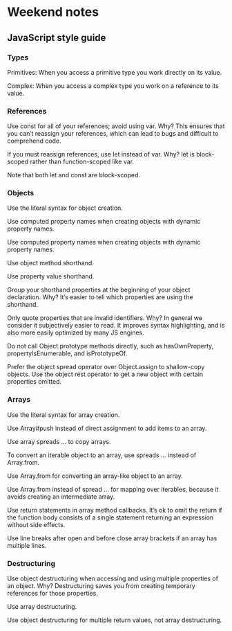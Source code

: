 # Weekend notes

## JavaScript style guide

### Types

 Primitives: When you access a primitive type you work directly on its value.

 Complex: When you access a complex type you work on a reference to its value.

### References

Use const for all of your references; avoid using var.
Why? This ensures that you can’t reassign your references, which can lead to bugs and difficult to comprehend code.

If you must reassign references, use let instead of var.
Why? let is block-scoped rather than function-scoped like var.

Note that both let and const are block-scoped.

### Objects

Use the literal syntax for object creation.

Use computed property names when creating objects with dynamic property names.

Use computed property names when creating objects with dynamic property names.

Use object method shorthand.

Use property value shorthand.

Group your shorthand properties at the beginning of your object declaration.
Why? It’s easier to tell which properties are using the shorthand.

Only quote properties that are invalid identifiers.
Why? In general we consider it subjectively easier to read. It improves syntax highlighting, and is also more easily optimized by many JS engines.

Do not call Object.prototype methods directly, such as hasOwnProperty, propertyIsEnumerable, and isPrototypeOf.

Prefer the object spread operator over Object.assign to shallow-copy objects. Use the object rest operator to get a new object with certain properties omitted.

### Arrays

Use the literal syntax for array creation.

Use Array#push instead of direct assignment to add items to an array.

Use array spreads ... to copy arrays.

To convert an iterable object to an array, use spreads ... instead of Array.from.

Use Array.from for converting an array-like object to an array.

Use Array.from instead of spread ... for mapping over iterables, because it avoids creating an intermediate array.

Use return statements in array method callbacks. It’s ok to omit the return if the function body consists of a single statement returning an expression without side effects.

Use line breaks after open and before close array brackets if an array has multiple lines.

### Destructuring

Use object destructuring when accessing and using multiple properties of an object.
Why? Destructuring saves you from creating temporary references for those properties.

Use array destructuring.

Use object destructuring for multiple return values, not array destructuring.

